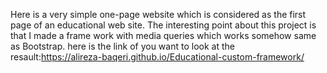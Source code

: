 Here is a very simple one-page website which is considered as the first page of an educational web site.
The interesting point about this project is that I made a frame work with media queries which works somehow same as Bootstrap.
here is the link of you want to look at the resault:https://alireza-baqeri.github.io/Educational-custom-framework/
